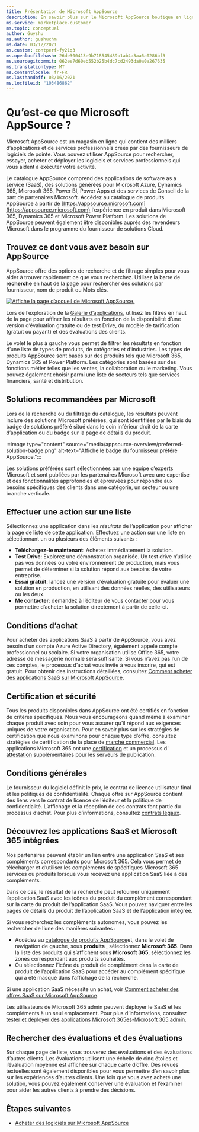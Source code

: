 ```yaml
---
title: Présentation de Microsoft AppSource
description: En savoir plus sur le Microsoft AppSource boutique en ligne et sur la recherche et le catalogue complet des logiciels et solutions.
ms.service: marketplace-customer
ms.topic: conceptual
author: Guyshu
ms.author: gushuchm
ms.date: 03/12/2021
ms.custom: contperf-fy21q3
ms.openlocfilehash: 26de300413e9b718545489b1ab4a3aa6a0286bf3
ms.sourcegitcommit: 062ee7d60eb552b25b4dc7cd2493da0a0a267635
ms.translationtype: MT
ms.contentlocale: fr-FR
ms.lasthandoff: 03/16/2021
ms.locfileid: "103486862"
---
```

# <a name="what-is-microsoft-appsource"></a>Qu’est-ce que Microsoft AppSource ?

Microsoft AppSource est un magasin en ligne qui contient des milliers d’applications et de services professionnels créés par des fournisseurs de logiciels de pointe. Vous pouvez utiliser AppSource pour rechercher, essayer, acheter et déployer les logiciels et services professionnels qui vous aident à exécuter votre activité.

Le catalogue AppSource comprend des applications de software as a service (SaaS), des solutions générées pour Microsoft Azure, Dynamics 365, Microsoft 365, Power BI, Power Apps et des services de Conseil de la part de partenaires Microsoft. Accédez au catalogue de produits AppSource à partir de [https://appsource.microsoft.com](https://appsource.microsoft.com) l’expérience en produit dans Microsoft 365, Dynamics 365 et Microsoft Power Platform. Les solutions de AppSource peuvent également être disponibles auprès des revendeurs Microsoft dans le programme du fournisseur de solutions Cloud.

## <a name="find-what-you-need-on-appsource"></a>Trouvez ce dont vous avez besoin sur AppSource

AppSource offre des options de recherche et de filtrage simples pour vous aider à trouver rapidement ce que vous recherchez. Utilisez la barre de **recherche** en haut de la page pour rechercher des solutions par fournisseur, nom de produit ou Mots clés.

[![Affiche la page d’accueil de Microsoft AppSource.](media/appsource-overview/appsource-home-page.png)](media/appsource-overview/appsource-home-page.png#lightbox)

Lors de l’exploration de la [Galerie d’applications](https://appsource.microsoft.com/marketplace/apps), utilisez les filtres en haut de la page pour affiner les résultats en fonction de la disponibilité d’une version d’évaluation gratuite ou de test Drive, du modèle de tarification (gratuit ou payant) et des évaluations des clients.

Le volet le plus à gauche vous permet de filtrer les résultats en fonction d’une liste de types de produits, de catégories et d’industries. Les types de produits AppSource sont basés sur des produits tels que Microsoft 365, Dynamics 365 et Power Platform. Les catégories sont basées sur des fonctions métier telles que les ventes, la collaboration ou le marketing. Vous pouvez également choisir parmi une liste de secteurs tels que services financiers, santé et distribution.

## <a name="microsoft-preferred-solutions"></a>Solutions recommandées par Microsoft

Lors de la recherche ou du filtrage du catalogue, les résultats peuvent inclure des solutions Microsoft préférées, qui sont identifiées par le biais du badge de solutions préféré situé dans le coin inférieur droit de la carte d’application ou du badge sur la page de détails du produit.

:::image type="content" source="media/appsource-overview/preferred-solution-badge.png" alt-text="Affiche le badge du fournisseur préféré AppSource.":::

Les solutions préférées sont sélectionnées par une équipe d’experts Microsoft et sont publiées par les partenaires Microsoft avec une expertise et des fonctionnalités approfondies et éprouvées pour répondre aux besoins spécifiques des clients dans une catégorie, un secteur ou une branche verticale.

## <a name="take-action-on-a-listing"></a>Effectuer une action sur une liste

Sélectionnez une application dans les *résultats* de l’application pour afficher la page de liste de cette application. Effectuez une action sur une liste en sélectionnant un ou plusieurs des éléments suivants :

- **Téléchargez-le maintenant**: Achetez immédiatement la solution.
- **Test Drive**: Explorez une démonstration organisée. Un test drive n’utilise pas vos données ou votre environnement de production, mais vous permet de déterminer si la solution répond aux besoins de votre entreprise.
- **Essai gratuit**: lancez une version d’évaluation gratuite pour évaluer une solution en production, en utilisant des données réelles, des utilisateurs ou les deux.
- **Me contacter**: demandez à l’éditeur de vous contacter pour vous permettre d’acheter la solution directement à partir de celle-ci.

## <a name="purchasing-requirements"></a>Conditions d’achat

Pour acheter des applications SaaS à partir de AppSource, vous avez besoin d’un compte Azure Active Directory, également appelé compte professionnel ou scolaire. Si votre organisation utilise Office 365, votre adresse de messagerie normale sera suffisante. Si vous n’avez pas l’un de ces comptes, le processus d’achat vous invite à vous inscrire, qui est gratuit. Pour obtenir des instructions détaillées, consultez [Comment acheter des applications SaaS sur Microsoft AppSource](purchase-software-appsource.md).

## <a name="certification-and-security"></a>Certification et sécurité

Tous les produits disponibles dans AppSource ont été certifiés en fonction de critères spécifiques. Nous vous encourageons quand même à examiner chaque produit avec soin pour vous assurer qu’il répond aux exigences uniques de votre organisation. Pour en savoir plus sur les stratégies de certification que nous examinons pour chaque type d’offre, consultez stratégies de certification de la place de [marché commercial](/legal/marketplace/certification-policies). Les applications Microsoft 365 ont une [certification](/microsoft-365-app-certification/docs/enterprise-app-certification-guide) et un processus d' [attestation](/microsoft-365-app-certification/docs/enterprise-app-attestation-guide) supplémentaires pour les serveurs de publication.

## <a name="terms-and-conditions"></a>Conditions générales

Le fournisseur du logiciel définit le prix, le contrat de licence utilisateur final et les politiques de confidentialité. Chaque offre sur AppSource contient des liens vers le contrat de licence de l’éditeur et la politique de confidentialité. L’affichage et la réception de ces contrats font partie du processus d’achat. Pour plus d’informations, consultez [contrats légaux](legal-contracts.md).

## <a name="discover-saas-and-microsoft-365-integrated-apps"></a>Découvrez les applications SaaS et Microsoft 365 intégrées

Nos partenaires peuvent établir un lien entre une application SaaS et ses compléments correspondants pour Microsoft 365. Cela vous permet de télécharger et d’utiliser les compléments de spécifiques Microsoft 365 services ou produits lorsque vous recevez une application SaaS liée à des compléments.

Dans ce cas, le résultat de la recherche peut retourner uniquement l’application SaaS avec les icônes du produit du complément correspondant sur la carte du produit de l’application SaaS. Vous pouvez naviguer entre les pages de détails du produit de l’application SaaS et de l’application intégrée.

Si vous recherchez les compléments autonomes, vous pouvez les rechercher de l’une des manières suivantes :

- Accédez au [catalogue de produits AppSource](https://appsource.microsoft.com/marketplace/apps/)et, dans le volet de navigation de gauche, sous **produits** , sélectionnez **Microsoft 365**. Dans la liste des produits qui s’affichent sous **Microsoft 365**, sélectionnez les zones correspondant aux produits souhaités.
- Ou sélectionnez l’icône du produit de complément dans la carte de produit de l’application SaaS pour accéder au complément spécifique qui a été masqué dans l’affichage de la recherche.

Si une application SaaS nécessite un achat, voir [Comment acheter des offres SaaS sur Microsoft AppSource](purchase-software-appsource.md).

Les utilisateurs de Microsoft 365 admin peuvent déployer le SaaS et les compléments à un seul emplacement. Pour plus d’informations, consultez [tester et déployer des applications Microsoft 365es-Microsoft 365 admin](/microsoft-365/admin/manage/test-and-deploy-microsoft-365-apps).

## <a name="find-ratings-and-reviews"></a>Rechercher des évaluations et des évaluations

Sur chaque page de liste, vous trouverez des évaluations et des évaluations d’autres clients. Les évaluations utilisent une échelle de cinq étoiles et l’évaluation moyenne est affichée sur chaque carte d’offre. Des revues textuelles sont également disponibles pour vous permettre d’en savoir plus sur les expériences d’autres clients. Une fois que vous avez acheté une solution, vous pouvez également conserver une évaluation et l’examiner pour aider les autres clients à prendre des décisions.

## <a name="next-steps"></a>Étapes suivantes

- [Acheter des logiciels sur Microsoft AppSource](purchase-software-appsource.md)
